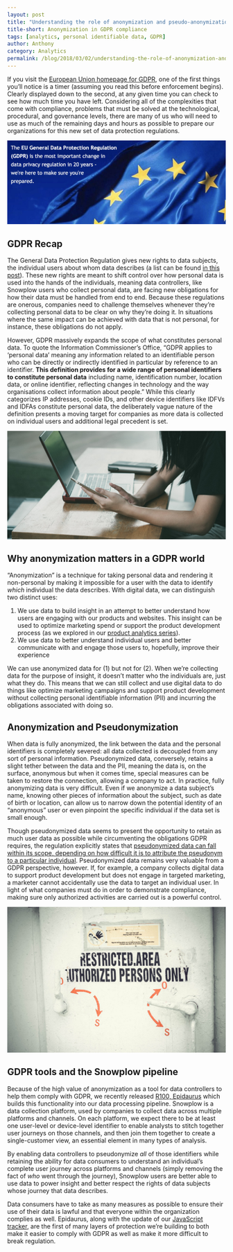 ```yaml
---
layout: post
title: "Understanding the role of anonymization and pseudo-anonymization in GDPR compliance"
title-short: Anonymization in GDPR compliance
tags: [analytics, personal identifiable data, GDPR]
author: Anthony
category: Analytics
permalink: /blog/2018/03/02/understanding-the-role-of-anonymization-and-pseudo-anonymization-in-gdpr/
---
```


If you visit the [European Union homepage for GDPR][eugdpr], one of the first things you’ll notice is a timer (assuming you read this before enforcement begins). Clearly displayed down to the second, at any given time you can check to see how much time you have left. Considering all of the complexities that come with compliance, problems that must be solved at the technological, procedural, and governance levels, there are many of us who will need to use as much of the remaining days and hours as possible to prepare our organizations for this new set of data protection regulations.

![GDPR homepage][flag]


<h2 id="gdpr recap">GDPR Recap</h2>

The General Data Protection Regulation gives new rights to data subjects, the individual users about whom data describes (a list can be found [in this post][gdpr-help]). These new rights are meant to shift control over how personal data is used into the hands of the individuals, meaning data controllers, like Snowplow users who collect personal data, are facing new obligations for how their data must be handled from end to end. Because these regulations are onerous, companies need to challenge themselves whenever they’re collecting personal data to be clear on why they’re doing it. In situations where the same impact can be achieved with data that is not personal, for instance, these obligations do not apply.

However, GDPR massively expands the scope of what constitutes personal data. To quote the Information Commissioner’s Office, “GDPR applies to ‘personal data’ meaning any information related to an identifiable person who can be directly or indirectly identified in particular by reference to an identifier. **This definition provides for a wide range of personal identifiers to constitute personal data** including name, identification number, location data, or online identifier, reflecting changes in technology and the way organisations collect information about people.” While this clearly categorizes IP addresses, cookie IDs, and other device identifiers like IDFVs and IDFAs constitute personal data, the deliberately vague nature of the definition presents a moving target for companies as more data is collected on individual users and additional legal precedent is set.


![data subjects][subject]


<h2 id="anonymization and gdpr">Why anonymization matters in a GDPR world</h2>

“Anonymization” is a technique for taking personal data and rendering it non-personal by making it impossible for a user with the data to identify *which* individual the data describes. With digital data, we can distinguish two distinct uses:


1. We use data to build insight in an attempt to better understand how users are engaging with our products and websites. This insight can be used to optimize marketing spend or support the product development process (as we explored in our [product analytics series][product-analytics]).
2. We use data to better understand individual users and better communicate with and engage those users to, hopefully, improve their experience


We can use anonymized data for (1) but not for (2). When we’re collecting data for the purpose of insight, it doesn’t matter who the individuals are, just what they do. This means that we can still collect and use digital data to do things like optimize marketing campaigns and support product development without collecting personal identifiable information (PII) and incurring the obligations associated with doing so.

<h2 id="anonymization and pseudonymization">Anonymization and Pseudonymization</h2>

When data is fully anonymized, the link between the data and the personal identifiers is completely severed: all data collected is decoupled from any sort of personal information. Pseudonymized data, conversely, retains a slight tether between the data and the PII, meaning the data is, on the surface, anonymous but when it comes time, special measures can be taken to restore the connection, allowing a company to act. In practice, fully anonymizing data is very difficult. Even if we anonymize a data subject’s name, knowing other pieces of information about the subject, such as date of birth or location, can allow us to narrow down the potential identity of an “anonymous” user or even pinpoint the specific individual if the data set is small enough.

Though pseudonymized data seems to present the opportunity to retain as much user data as possible while circumventing the obligations GDPR requires, the regulation explicitly states that [pseudonymized data can fall within its scope, depending on how difficult it is to attribute the pseudonym to a particular individual][ico]. Pseudonymized data remains very valuable from a GDPR perspective, however. If, for example, a company collects digital data to support product development but does not engage in targeted marketing, a marketer cannot accidentally use the data to target an individual user. In light of what companies must do in order to demonstrate compliance, making sure only authorized activities are carried out is a powerful control.


![authorized users only][authorized]


<h2 id="gdpr tools by snowplow">GDPR tools and the Snowplow pipeline</h2>

Because of the high value of anonymization as a tool for data controllers to help them comply with GDPR, we recently released [R100, Epidaurus][r100] which builds this functionality into our data processing pipeline. Snowplow is a data collection platform, used by companies to collect data across multiple platforms and channels. On each platform, we expect there to be at least one user-level or device-level identifier to enable analysts to stitch together user journeys on those channels, and then join them together to create a single-customer view, an essential element in many types of analysis.

By enabling data controllers to pseudonymize *all* of those identifiers while retaining the ability for data consumers to understand an individual’s complete user journey across platforms and channels (simply removing the fact of *who* went through the journey), Snowplow users are better able to use data to power insight and better respect the rights of data subjects whose journey that data describes.

Data consumers have to take as many measures as possible to ensure their use of their data is lawful and that everyone within the organization complies as well. Epidaurus, along with the update of our [JavaScript tracker][javascript], are the first of many layers of protection we’re building to both make it easier to comply with GDPR as well as make it more difficult to break regulation.




[flag]: /assets/img/blog/2018/03/gdpr-flag.jpg

[subject]: /assets/img/blog/2018/03/data-subject.jpg

[authorized]: /assets/img/blog/2018/03/authorized.jpg

[eugdpr]: https://www.eugdpr.org/

[r100]: https://snowplowanalytics.com/blog/2018/02/27/snowplow-r100-epidaurus-released-with-pii-pseudonymization-support/


[gdpr-help]: https://snowplowanalytics.com/blog/2017/12/14/gdpr-compliance-in-digital-analytics-and-how-we-want-to-help/

[javascript]: https://snowplowanalytics.com/blog/2018/02/28/snowplow-javascript-tracker-2.9.0-released-with-consent-tracking/

[product-analytics]: https://snowplowanalytics.com/blog/2018/01/19/product-analytics-part-one-data-and-digital-products/

[ico]: https://ico.org.uk/for-organisations/guide-to-the-general-data-protection-regulation-gdpr/key-definitions/
